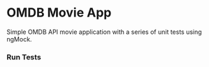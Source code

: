 # OMDB Movie App
Simple OMDB API movie application with a series of unit tests using ngMock.

### Run Tests
